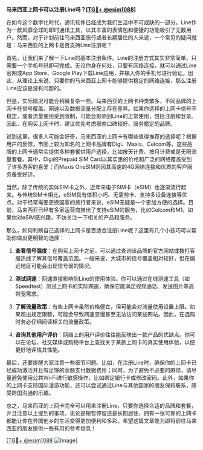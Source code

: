 **马来西亚上网卡可以注册Line吗？[[TG💪+ @esim1088](https://t.me/s/esim1088)]**

在如今这个数字化时代，通讯软件已经成为我们生活中不可或缺的一部分。Line作为一款风靡全球的即时通讯工具，以其丰富的表情包和便捷的功能吸引了无数用户。然而，对于计划前往马来西亚旅行或者长期居住的人来说，一个常见的疑问就是：马来西亚的上网卡是否支持Line注册呢？

首先，让我们来了解一下Line的基本注册条件。Line的注册方式其实非常简单，只需要一个手机号码即可完成。无论你身在何处，只要有网络连接，就可以通过Line官网或App Store、Google Play下载Line应用，并输入你的手机号进行验证。因此，从理论上来说，只要你的马来西亚上网卡能够提供稳定的网络连接，那么注册Line应该是没有问题的。

但是，实际情况可能会稍微复杂一些。马来西亚的上网卡种类繁多，不同品牌的上网卡在信号覆盖、网速以及数据流量分配上存在差异。如果你选择的上网卡信号不稳定，或者流量使用受到限制，可能会影响到Line的正常使用，包括注册和登录。因此，在购买上网卡时，建议优先考虑那些口碑较好、服务稳定的品牌。

说到这里，很多人可能会好奇，马来西亚的上网卡有哪些值得推荐的选择呢？根据用户的反馈，市面上较为知名的上网卡品牌有Digi、Maxis、Celcom等。这些品牌的上网卡通常会提供多种套餐供用户选择，比如按天计费、按月计费或是无限流量套餐。其中，Digi的Prepaid SIM Card以其实惠的价格和广泛的网络覆盖受到了许多游客的喜爱；而Maxis OneSIM则因其高速的4G网络连接和优质的客户服务备受好评。

当然，除了传统的实体SIM卡之外，近年来电子SIM卡（eSIM）也逐渐流行起来。与传统SIM卡相比，eSIM具有体积小巧、无需剪卡、支持多设备连接等优点。对于经常需要更换国家的旅行者来说，eSIM无疑是一个更加方便的选择。目前，马来西亚已经有多家运营商推出了支持eSIM的服务，比如Celcom和M1。如果你对eSIM感兴趣，不妨关注一下相关的产品和服务。

那么，如何判断自己选择的上网卡是否适合注册Line呢？这里有几个小技巧可以帮助你做出更明智的选择：

1. **查看信号强度**：在购买上网卡之前，可以通过查询该品牌的官方网站或拨打客服热线了解其信号覆盖范围。一般来说，大城市的信号覆盖相对较好，但在偏远地区可能会出现信号弱的情况。

2. **测试网速**：网速直接影响到Line的使用体验。你可以通过在线测速工具（如Speedtest）测试上网卡的实际网速，确保它能满足视频通话、发送图片等高带宽需求。

3. **了解流量政策**：有些上网卡虽然价格便宜，但可能会对流量使用设置上限。如果超出规定限额，可能会导致网速变慢甚至无法访问某些网站。因此，在选购时务必仔细阅读相关的流量政策。

4. **咨询其他用户评价**：网络上的用户评价往往能反映出一款产品的优缺点。你可以在论坛、社交媒体或购物平台上查找关于某款上网卡的真实使用体验，以便更好地评估其性能。

最后，还要提醒大家注意一些细节问题。比如，在注册Line时，确保你的上网卡已经成功激活并且有足够的余额支付数据费用；同时，为了避免不必要的麻烦，请尽量避免使用公共Wi-Fi进行敏感操作，比如绑定银行卡或修改密码。此外，如果你的上网卡支持国际漫游功能，还可以尝试通过Line与其他国家的朋友保持联系，感受跨国沟通的乐趣。

总之，马来西亚的上网卡完全可以用来注册Line，只要你选择合适的品牌和套餐，并且注意以上提到的事项。无论是短暂停留还是长期居住，拥有一张可靠的上网卡都能让你在异国他乡的生活变得更加便利和多彩。希望这篇文章能为即将前往马来西亚的朋友提供一些有用的参考信息！

[[TG💪+ @esim1088](https://t.me/s/esim1088) ![Image](https://i.postimg.cc/4NQfJmqS/Snipaste-2025-05-13-00-14-12.png)]